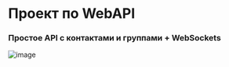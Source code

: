# Проект по WebAPI
### Простое API с контактами и группами + WebSockets

![image](https://github.com/FleshM/WebAPI/assets/103964689/45b9e556-20a1-4095-964b-6b222efe7c9e)
